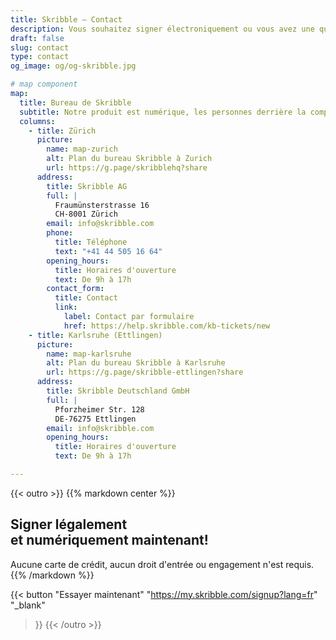 ```yaml
---
title: Skribble – Contact
description: Vous souhaitez signer électroniquement ou vous avez une question ? N'hésitez pas à nous contacter par téléphone ou par e-mail.
draft: false
slug: contact
type: contact
og_image: og/og-skribble.jpg

# map component
map:
  title: Bureau de Skribble
  subtitle: Notre produit est numérique, les personnes derrière la compagnie en chair et en os. Vous pouvez les rencontrer dans nos bureaux en Suisse et en Allemagne.
  columns:
    - title: Zürich
      picture:
        name: map-zurich
        alt: Plan du bureau Skribble à Zurich
        url: https://g.page/skribblehq?share
      address:
        title: Skribble AG
        full: |
          Fraumünsterstrasse 16
          CH-8001 Zürich
        email: info@skribble.com
        phone: 
          title: Téléphone
          text: "+41 44 505 16 64"
        opening_hours:
          title: Horaires d'ouverture
          text: De 9h à 17h
        contact_form:
          title: Contact 
          link:
            label: Contact par formulaire
            href: https://help.skribble.com/kb-tickets/new
    - title: Karlsruhe (Ettlingen)
      picture:
        name: map-karlsruhe
        alt: Plan du bureau Skribble à Karlsruhe
        url: https://g.page/skribble-ettlingen?share
      address:
        title: Skribble Deutschland GmbH
        full: |
          Pforzheimer Str. 128
          DE-76275 Ettlingen
        email: info@skribble.com
        opening_hours:
          title: Horaires d'ouverture
          text: De 9h à 17h

---
```


[//]: # (--------------------------------------------------------------------------------------------------------------)

{{< outro >}}
{{% markdown center %}}
## Signer légalement <br class="hide-for-mobile">et numériquement maintenant!
Aucune carte de crédit, aucun droit d'entrée
ou engagement n'est requis.
{{% /markdown %}}

{{< button
  "Essayer maintenant"
  "https://my.skribble.com/signup?lang=fr"
  "_blank"
>}}
{{< /outro >}}

